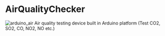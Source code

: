 # AirQualityChecker
![arduino_air](https://user-images.githubusercontent.com/8673420/28799850-0c564d74-75ff-11e7-97fa-aac9a30a4775.jpg)
Air quality testing device built in Arduino platform (Test CO2, SO2, CO, NO2, NO etc.)

